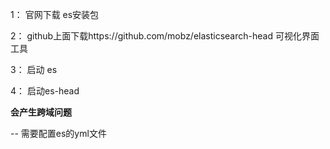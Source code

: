 1： 官网下载 es安装包

2： github上面下载https://github.com/mobz/elasticsearch-head 可视化界面工具

3： 启动 es

4： 启动es-head

**会产生跨域问题**

-- 需要配置es的yml文件